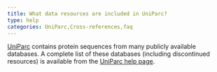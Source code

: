 ```yaml
---
title: What data resources are included in UniParc?
type: help
categories: UniParc,Cross-references,faq
---
```


[UniParc](https://www.uniprot.org/help/uniparc) contains protein sequences from many publicly available databases. A complete list of these databases (including discontinued resources) is available from the [UniParc help page](https://www.uniprot.org/help/uniparc).
